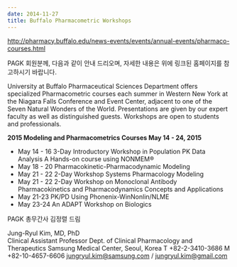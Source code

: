 ```yaml
--- 
date: 2014-11-27
title: Buffalo Pharmacometric Workshops
---
```


<http://pharmacy.buffalo.edu/news-events/events/annual-events/pharmaco-courses.html>
 
PAGK 회원분께, 다음과 같이 안내 드리오며, 자세한 내용은 위에 링크된 홈페이지를 참고하시기 바랍니다. 

University at Buffalo Pharmaceutical Sciences Department offers specialized Pharmacometric courses each summer in Western New York at the Niagara Falls Conference and Event Center, adjacent to one of the Seven Natural Wonders of the World. Presentations are given by our expert faculty as well as distinguished guests. Workshops are open to students and professionals. 

**2015 Modeling and Pharmacometrics Courses May 14 - 24, 2015**

- May 14 - 16 3-Day Introductory Workshop in Population PK Data Analysis A Hands-on course using NONMEM® 
- May 18 - 20 Pharmacokinetic-Pharmacodynamic Modeling 
- May 21 - 22 2-Day Workshop Systems Pharmacology Modeling 
- May 21 - 22 2-Day Workshop on Monoclonal Antibody Pharmacokinetics and Pharmacodynamics Concepts and Applications 
- May 21-23 PK/PD Using Phonenix-WinNonlin/NLME 
- May 23-24 An ADAPT Workshop on Biologics 

PAGK 총무간사 김정렬 드림 

Jung-Ryul Kim, MD, PhD  
Clinical Assistant Professor Dept. of Clinical Pharmacology and Therapeutics Samsung Medical Center, Seoul, Korea T +82-2-3410-3686 M +82-10-4657-6606 jungryul.kim@samsung.com / jungryul.kim@gmail.com
